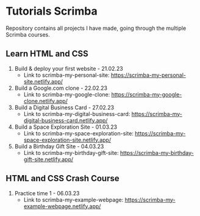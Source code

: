 # Tutorials Scrimba

Repository contains all projects I have made, going through the multiple Scrimba courses.

## Learn HTML and CSS

1.  Build & deploy your first website - 21.02.23
    - Link to scrimba-my-personal-site: https://scrimba-my-personal-site.netlify.app/
2.  Build a Google.com clone - 22.02.23
    - Link to scrimba-my-google-clone: https://scrimba-my-google-clone.netlify.app/
3.  Build a Digital Business Card - 27.02.23
    - Link to scrimba-my-digital-business-card: https://scrimba-my-digital-business-card.netlify.app/
4.  Build a Space Exploration Site - 01.03.23
    - Link to scrimba-my-space-exploration-site: https://scrimba-my-space-exploration-site.netlify.app/
5.  Build a Birthday Gift Site - 04.03.23
    - Link to scrimba-my-birthday-gift-site: https://scrimba-my-birthday-gift-site.netlify.app/

## HTML and CSS Crash Course

1.  Practice time 1 - 06.03.23
    - Link to scrimba-my-example-webpage: https://scrimba-my-example-webpage.netlify.app/
